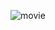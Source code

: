 
![movie](https://user-images.githubusercontent.com/114237174/222677900-21c2b4ee-1ab5-4fc0-b8d2-c5bcb5c088db.png)
